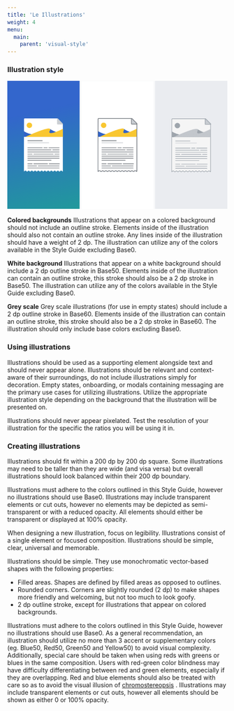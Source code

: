 ```yaml
---
title: 'Le Illustrations'
weight: 4
menu:
  main:
    parent: 'visual-style'
---
```


### Illustration style

![Sample of illustrations](illustrations-sample.png)

**Colored backgrounds**
Illustrations that appear on a colored background should not include an outline stroke. Elements inside of the illustration should also not contain an outline stroke. Any lines inside of the illustration should have a weight of 2 dp. The illustration can utilize any of the colors available in the Style Guide excluding Base0.

**White background**
Illustrations that appear on a white background should include a 2 dp outline stroke in Base50. Elements inside of the illustration can contain an outline stroke, this stroke should also be a 2 dp stroke in Base50. The illustration can utilize any of the colors available in the Style Guide excluding Base0.

**Grey scale**
Grey scale illustrations (for use in empty states) should include a 2 dp outline stroke in Base60. Elements inside of the illustration can contain an outline stroke, this stroke should also be a 2 dp stroke in Base60. The illustration should only include base colors excluding Base0.

### Using illustrations

Illustrations should be used as a supporting element alongside text and should never appear alone. Illustrations should be relevant and context-aware of their surroundings, do not include illustrations simply for decoration. Empty states, onboarding, or modals containing messaging are the primary use cases for utilizing illustrations. Utilize the appropriate illustration style depending on the background that the illustration will be presented on.

Illustrations should never appear pixelated. Test the resolution of your illustration for the specific the ratios you will be using it in.

### Creating illustrations

Illustrations should fit within a 200 dp by 200 dp square. Some illustrations may need to be taller than they are wide (and visa versa) but overall illustrations should look balanced within their 200 dp boundary.

Illustrations must adhere to the colors outlined in this Style Guide, however no illustrations should use Base0. Illustrations may include transparent elements or cut outs, however no elements may be depicted as semi-transparent or with a reduced opacity. All elements should either be transparent or displayed at 100% opacity.

When designing a new illustration, focus on legibility. Illustrations consist of a single element or focused composition. Illustrations should be simple, clear, universal and memorable.

Illustrations should be simple. They use monochromatic vector-based shapes with the following properties:

*   Filled areas. Shapes are defined by filled areas as opposed to outlines.
*   Rounded corners. Corners are slightly rounded (2 dp) to make shapes more friendly and welcoming, but not too much to look goofy.
*   2 dp outline stroke, except for illustrations that appear on colored backgrounds.

Illustrations must adhere to the colors outlined in this Style Guide, however no illustrations should use Base0. As a general recommendation, an illustration should utilize no more than 3 accent or supplementary colors (eg. Blue50, Red50, Green50 and Yellow50) to avoid visual complexity. Additionally, special care should be taken when using reds with greens or blues in the same composition. Users with red-green color blindness may have difficulty differentiating between red and green elements, especially if they are overlapping. Red and blue elements should also be treated with care so as to avoid the visual illusion of [chromostereopsis](https://en.wikipedia.org/wiki/Chromostereopsis) . Illustrations may include transparent elements or cut outs, however all elements should be shown as either 0 or 100% opacity.
